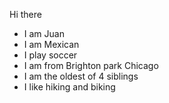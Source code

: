 Hi there

- I am Juan
- I am Mexican
- I play soccer
- I am from Brighton park Chicago
- I am the oldest of 4 siblings
- I like hiking and biking
